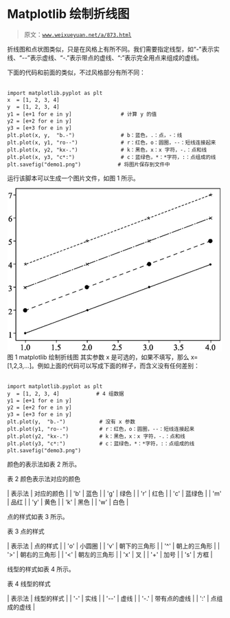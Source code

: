 # Matplotlib 绘制折线图

> 原文：[`www.weixueyuan.net/a/873.html`](http://www.weixueyuan.net/a/873.html)

折线图和点状图类似，只是在风格上有所不同。我们需要指定线型，如“-”表示实线、“--”表示虚线、“-.”表示带点的虚线、“:”表示完全用点来组成的虚线。

下面的代码和前面的类似，不过风格部分有所不同：

```

import matplotlib.pyplot as plt
x  = [1, 2, 3, 4]
y  = [1, 2, 3, 4]
y1 = [e+1 for e in y]                # 计算 y 的值
y2 = [e+2 for e in y]
y3 = [e+3 for e in y]
plt.plot(x, y,  "b.-")               # b：蓝色，.：点，-：线
plt.plot(x, y1, "ro--")              # r：红色，o：圆圈，--：短线连接起来
plt.plot(x, y2, "kx-.")              # k：黑色，x：x 字符，-.：点和线
plt.plot(x, y3, "c*:")               # c：蓝绿色，*：*字符，:：点组成的线
plt.savefig("demo1.png")            # 将图片保存到文件中
```

运行该脚本可以生成一个图片文件，如图 1 所示。

![](img/c7ff64277f6d6d191526b0bd0dfbd20e.png)
图 1 matplotlib 绘制折线图
其实参数 x 是可选的，如果不填写，那么 x=[1,2,3,…]。例如上面的代码可以写成下面的样子，而含义没有任何差别：

```

import matplotlib.pyplot as plt
y  = [1, 2, 3, 4]            # 4 组数据
y1 = [e+1 for e in y]
y2 = [e+2 for e in y]
y3 = [e+3 for e in y]
plt.plot(y,  "b.-")           # 没有 x 参数
plt.plot(y1, "ro--")          # r：红色，o：圆圈，--：短线连接起来
plt.plot(y2, "kx-.")          # k：黑色，x：x 字符，-.：点和线
plt.plot(y3, "c*:")           # c：蓝绿色，*：*字符，:：点组成的线
plt.savefig("demo3.png")
```

颜色的表示法如表 2 所示。

表 2 颜色表示法对应的颜色

| 表示法 | 对应的颜色 |
| 'b' | 蓝色 |
| 'g' | 绿色 |
| 'r' | 红色 |
| 'c' | 蓝绿色 |
| 'm' | 品红 |
| 'y' | 黄色 |
| 'k' | 黑色 |
| 'w' | 白色 |

点的样式如表 3 所示。

表 3 点的样式

| 表示法 | 点的样式 |
| 'o' | 小圆圈 |
| 'v' | 朝下的三角形 |
| '^' | 朝上的三角形 |
| '>' | 朝右的三角形 |
| '<' | 朝左的三角形 |
| 'x' | 叉 |
| '+' | 加号 |
| 's' | 方框 |

线型的样式如表 4 所示。

表 4 线型的样式

| 表示法 | 线型的样式 |
| '-' | 实线 |
| '--' | 虚线 |
| '-.' | 带有点的虚线 |
| ':' | 点组成的虚线 |